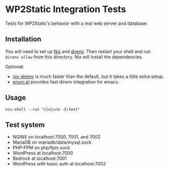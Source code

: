 # WP2Static Integration Tests

Tests for WP2Static's behavior with a real web server and database.

## Installation

You will need to set up [Nix](https://nixos.org/learn.html) and [direnv](https://direnv.net/docs/installation.html). Then restart your shell and run `direnv allow` from this directory. Nix will install the dependencies.

Optional:
* [nix-direnv](https://github.com/nix-community/nix-direnv) is much faster than the default, but it takes a little extra setup.
* [envrc.el](https://github.com/purcell/envrc) provides fast direnv integration for emacs.

## Usage

`nix-shell --run "clojure -X:test"`

## Test system

 - NGINX on localhost:7000, 7001, and 7002
 - MariaDB on mariadb/data/mysql.sock
 - PHP-FPM on php/fpm.sock
 - WordPress at localhost:7000
 - Bedrock at localhost:7001
 - WordPress with basic auth at localhost:7002
